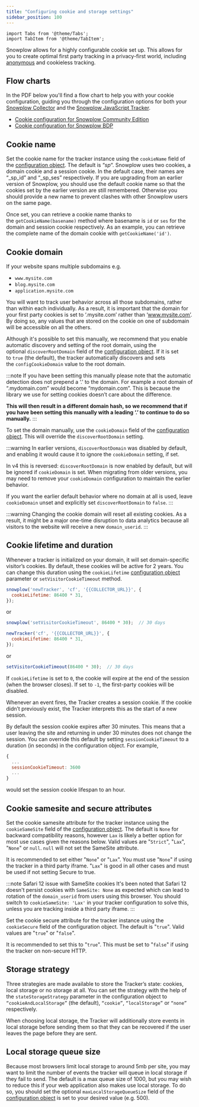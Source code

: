```yaml
---
title: "Configuring cookie and storage settings"
sidebar_position: 100
---
```


```mdx-code-block
import Tabs from '@theme/Tabs';
import TabItem from '@theme/TabItem';
```

Snowplow allows for a highly configurable cookie set up. This allows for you to create optimal first party tracking in a privacy-first world, including [anonymous](/docs/sources/trackers/web-trackers/anonymous-tracking/index.md) and cookieless tracking.

## Flow charts

In the PDF below you'll find a flow chart to help you with your cookie configuration, guiding you through the configuration options for both your [Snowplow Collector](/docs/api-reference/stream-collector/index.md) and the [Snowplow JavaScript Tracker](/docs/sources/trackers/javascript-trackers/index.md).

- [Cookie configuration for Snowplow Community Edition](pathname:///assets/config-calculator-snowplow-ce.pdf)
- [Cookie configuration for Snowplow BDP](pathname:///assets/config-calculator-snowplow-bdp.pdf)

## Cookie name

Set the cookie name for the tracker instance using the `cookieName` field of the [configuration object](/docs/sources/trackers/web-trackers/tracker-setup/initialization-options/index.md). The default is “_sp_“. Snowplow uses two cookies, a domain cookie and a session cookie. In the default case, their names are “_sp_id” and “_sp_ses” respectively. If you are upgrading from an earlier version of Snowplow, you should use the default cookie name so that the cookies set by the earlier version are still remembered. Otherwise you should provide a new name to prevent clashes with other Snowplow users on the same page.

Once set, you can retrieve a cookie name thanks to the `getCookieName(basename)` method where basename is `id` or `ses` for the domain and session cookie respectively. As an example, you can retrieve the complete name of the domain cookie with `getCookieName('id')`.

## Cookie domain

If your website spans multiple subdomains e.g.

- `www.mysite.com`
- `blog.mysite.com`
- `application.mysite.com`

You will want to track user behavior across all those subdomains, rather than within each individually. As a result, it is important that the domain for your first party cookies is set to ‘.mysite.com’ rather than ‘www.mysite.com’. By doing so, any values that are stored on the cookie on one of subdomain will be accessible on all the others.

Although it's possible to set this manually, we recommend that you enable automatic discovery and setting of the root domain, using the optional `discoverRootDomain` field of the [configuration object](/docs/sources/trackers/web-trackers/tracker-setup/initialization-options/index.md).
If it is set to `true` (the default), the tracker automatically discovers and sets the `configCookieDomain` value to the root domain.

:::note
If you have been setting this manually please note that the automatic detection does not prepend a ‘.’ to the domain. For example a root domain of “.mydomain.com” would become “mydomain.com”. This is because the library we use for setting cookies doesn’t care about the difference.

**This will then result in a different domain hash, so we recommend that if you have been setting this manually with a leading ‘.’ to continue to do so manually.**
:::

To set the domain manually, use the `cookieDomain` field of the [configuration object](/docs/sources/trackers/web-trackers/tracker-setup/initialization-options/index.md).
This will override the `discoverRootDomain` setting.

:::warning
In earlier versions, `discoverRootDomain` was disabled by default, and enabling it would cause it to ignore the `cookieDomain` setting, if set.

In v4 this is reversed: `discoverRootDomain` is now enabled by default, but will be ignored if `cookieDomain` is set.
When migrating from older versions, you may need to remove your `cookieDomain` configuration to maintain the earlier behavior.

If you want the earlier default behavior where no domain at all is used, leave `cookieDomain` unset and explicitly set `discoverRootDomain` to `false`.
:::

:::warning
Changing the cookie domain will reset all existing cookies. As a result, it might be a major one-time disruption to data analytics because all visitors to the website will receive a new `domain_userid`.
:::

## Cookie lifetime and duration

Whenever a tracker is initialized on your domain, it will set domain-specific visitor’s cookies. By default, these cookies will be active for 2 years. You can change this duration using the `cookieLifetime` [configuration object](/docs/sources/trackers/web-trackers/tracker-setup/initialization-options/index.md) parameter or `setVisitorCookieTimeout` method.

<Tabs groupId="platform" queryString>
  <TabItem value="js" label="JavaScript (tag)" default>

```javascript
snowplow('newTracker', 'cf', '{{COLLECTOR_URL}}', {
  cookieLifetime: 86400 * 31,
});
```

or

```javascript
snowplow('setVisitorCookieTimeout', 86400 * 30);  // 30 days
```

  </TabItem>
  <TabItem value="browser" label="Browser (npm)">

```javascript
newTracker('cf', '{{COLLECTOR_URL}}', {
  cookieLifetime: 86400 * 31,
});
```

or

```javascript
setVisitorCookieTimeout(86400 * 30);  // 30 days
```

  </TabItem>
</Tabs>

If `cookieLifetime` is set to `0`, the cookie will expire at the end of the session (when the browser closes). If set to `-1`, the first-party cookies will be disabled.

Whenever an event fires, the Tracker creates a session cookie. If the cookie didn’t previously exist, the Tracker interprets this as the start of a new session.

By default the session cookie expires after 30 minutes. This means that a user leaving the site and returning in under 30 minutes does not change the session. You can override this default by setting `sessionCookieTimeout` to a duration (in seconds) in the configuration object. For example,

```javascript
{
  ...
  sessionCookieTimeout: 3600
  ...
}
```

would set the session cookie lifespan to an hour.

## Cookie samesite and secure attributes

Set the cookie samesite attribute for the tracker instance using the `cookieSameSite` field of the [configuration object](/docs/sources/trackers/web-trackers/tracker-setup/initialization-options/index.md). The default is `None` for backward compatibility reasons, however `Lax` is likely a better option for most use cases given the reasons below. Valid values are "`Strict`", "`Lax`", "`None`" or `null`. `null` will not set the SameSite attribute.

It is recommended to set either "`None`" or "`Lax`". You must use "`None`" if using the tracker in a third party iframe. "`Lax`" is good in all other cases and must be used if not setting Secure to true.

:::note Safari 12 issue with SameSite cookies
It's been noted that Safari 12 doesn't persist cookies with `SameSite: None` as expected which can lead to rotation of the `domain_userid` from users using this browser. You should switch to `cookieSameSite: 'Lax'` in your tracker configuration to solve this, unless you are tracking inside a third party iframe.
:::

Set the cookie secure attribute for the tracker instance using the `cookieSecure` field of the configuration object. The default is "`true`". Valid values are "`true`" or "`false`".

It is recommended to set this to "`true`". This must be set to "`false`" if using the tracker on non-secure HTTP.

## Storage strategy

Three strategies are made available to store the Tracker’s state: cookies, local storage or no storage at all. You can set the strategy with the help of the `stateStorageStrategy` parameter in the configuration object to `“cookieAndLocalStorage”` (the default), `“cookie”`, `“localStorage”` or `“none”` respectively.

When choosing local storage, the Tracker will additionally store events in local storage before sending them so that they can be recovered if the user leaves the page before they are sent.

## Local storage queue size

Because most browsers limit local storage to around 5mb per site, you may want to limit the number of events the tracker will queue in local storage if they fail to send. The default is a max queue size of 1000, but you may wish to reduce this if your web application also makes use local storage. To do so, you should set the optional `maxLocalStorageQueueSize` field of the [configuration object](/docs/sources/trackers/web-trackers/tracker-setup/initialization-options/index.md) is set to your desired value (e.g. 500).
